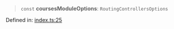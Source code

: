 > `const` **coursesModuleOptions**: `RoutingControllersOptions`

Defined in: [index.ts:25](https://github.com/continuousactivelearning/cal/blob/30fc76483b4a27a3eb2e18b9977ba472853191ce/backend/src/modules/courses/index.ts#L25)
